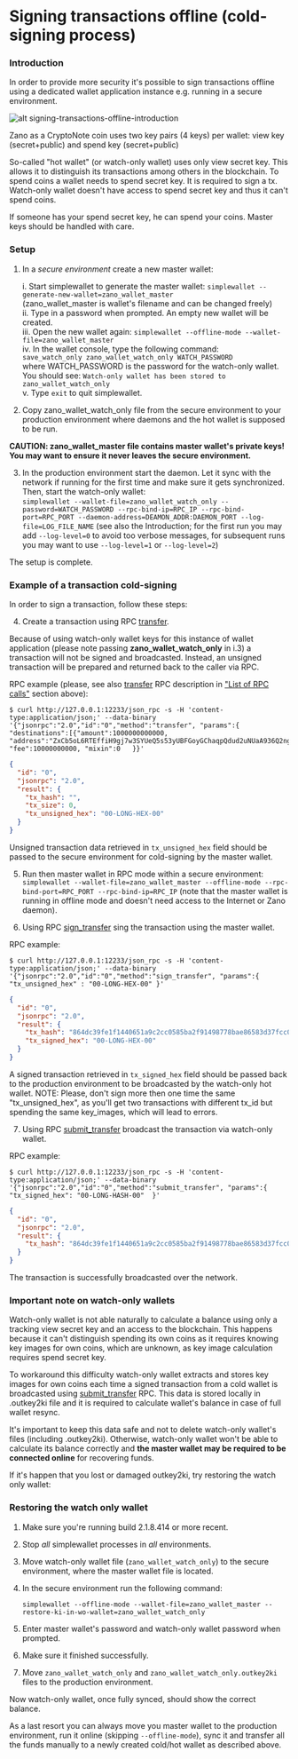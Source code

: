 # Signing transactions offline (cold-signing process)

### Introduction

In order to provide more security it's possible to sign transactions offline using a dedicated wallet application instance e.g. running in a secure environment.

![alt signing-transactions-offline-introduction](../../../static/img/build/exchange-guidlines/signing-transactions-offline/signing-transactions-offline-introduction.png "signing-transactions-offline-introduction")

Zano as a CryptoNote coin uses two key pairs (4 keys) per wallet: view key (secret+public) and spend key (secret+public)

So-called "hot wallet" (or watch-only wallet) uses only view secret key. This allows it to distinguish its transactions among others in the blockchain. To spend coins a wallet needs to spend secret key. It is required to sign a tx. Watch-only wallet doesn't have access to spend secret key and thus it can't spend coins.

If someone has your spend secret key, he can spend your coins. Master keys should be handled with care.

### Setup

1. In a *secure environment* create a new master wallet:

    i. Start simplewallet to generate the master wallet:
    `simplewallet --generate-new-wallet=zano_wallet_master`<br/>(zano_wallet_master is wallet's filename and can be changed freely)<br/>
    ii. Type in a password when prompted. An empty new wallet will be created.<br/>
    iii. Open the new wallet again: `simplewallet --offline-mode --wallet-file=zano_wallet_master`<br/>
    iv. In the wallet console, type the following command:<br/>`save_watch_only zano_wallet_watch_only WATCH_PASSWORD`<br/> where WATCH_PASSWORD is the password for the watch-only wallet. You should see: `Watch-only wallet has been stored to zano_wallet_watch_only`<br/>
    v. Type `exit` to quit simplewallet.<br/>

2. Copy zano_wallet_watch_only file from the secure environment to your production environment where daemons and the hot wallet is supposed to be run.

**CAUTION: zano_wallet_master file contains master wallet's private keys! You may want to ensure it never leaves the secure environment.**

3. In the production environment start the daemon. Let it sync with the network if running for the first time and make sure it gets synchronized. Then, start the watch-only wallet:<br /> `simplewallet --wallet-file=zano_wallet_watch_only --password=WATCH_PASSWORD --rpc-bind-ip=RPC_IP --rpc-bind-port=RPC_PORT --daemon-address=DEAMON_ADDR:DAEMON_PORT --log-file=LOG_FILE_NAME` (see also the Introduction; for the first run you may add `--log-level=0`  to avoid too verbose messages, for subsequent runs you may want to use `--log-level=1` or `--log-level=2`)

The setup is complete.

### Example of a transaction cold-signing

In order to sign a transaction, follow these steps:

4. Create a transaction using RPC [transfer](https://docs.zano.org/docs/build/rpc-api/wallet-rpc-api/transfer).

Because of using watch-only wallet keys for this instance of wallet application (please note passing **zano_wallet_watch_only** in i.3) a transaction will not be signed and broadcasted. Instead, an unsigned transaction will be prepared and returned back to the caller via RPC.

RPC example (please, see also [transfer](https://docs.zano.org/docs/build/rpc-api/wallet-rpc-api/transfer) RPC description in ["List of RPC calls"](https://docs.zano.org/docs/build/rpc-api/overview) section above):

```shell 
$ curl http://127.0.0.1:12233/json_rpc -s -H 'content-type:application/json;' --data-binary '{"jsonrpc":"2.0","id":"0","method":"transfer", "params":{   "destinations":[{"amount":1000000000000, "address":"ZxCb5oL6RTEffiH9gj7w3SYUeQ5s53yUBFGoyGChaqpQdud2uNUaA936Q2ngcEouvmgA48WMZQyv41R2ASstyYHo2Kzeoh7GA"}], "fee":10000000000, "mixin":0   }}'
```

```json
{
  "id": "0",
  "jsonrpc": "2.0",
  "result": {
    "tx_hash": "",
    "tx_size": 0,
    "tx_unsigned_hex": "00-LONG-HEX-00"
  }
}
```

Unsigned transaction data retrieved in `tx_unsigned_hex` field should be passed to the secure environment for cold-signing by the master wallet.

5. Run then master wallet in RPC mode within a secure environment:<br />`simplewallet --wallet-file=zano_wallet_master --offline-mode --rpc-bind-port=RPC_PORT --rpc-bind-ip=RPC_IP` (note that the master wallet is running in offline mode and doesn't need access to the Internet or Zano daemon).

6. Using RPC [sign_transfer](https://docs.zano.org/docs/build/rpc-api/wallet-rpc-api/sign_transfer) sing the transaction using the master wallet.

RPC example:

```shell 
$ curl http://127.0.0.1:12233/json_rpc -s -H 'content-type:application/json;' --data-binary '{"jsonrpc":"2.0","id":"0","method":"sign_transfer", "params":{  "tx_unsigned_hex" : "00-LONG-HEX-00" }'
```

```json
{
  "id": "0",
  "jsonrpc": "2.0",
  "result": {
    "tx_hash": "864dc39fe1f1440651a9c2cc0585ba2f91498778bae86583d37fcc0b251aea4a",
    "tx_signed_hex": "00-LONG-HEX-00"
  }
}
```

A signed transaction retrieved in `tx_signed_hex` field should be passed back to the production environment to be broadcasted by the watch-only hot wallet.
NOTE: Please, don't sign more then one time the same "tx_unsigned_hex", as you'll get two transactions with different tx_id but spending the same key_images, which will lead to errors. 

7. Using RPC [submit_transfer](https://docs.zano.org/docs/build/rpc-api/wallet-rpc-api/submit_transfer) broadcast the transaction via watch-only wallet.

RPC example:

```shell
$ curl http://127.0.0.1:12233/json_rpc -s -H 'content-type:application/json;' --data-binary '{"jsonrpc":"2.0","id":"0","method":"submit_transfer", "params":{ "tx_signed_hex": "00-LONG-HASH-00"  }'
```

```json
{
  "id": "0",
  "jsonrpc": "2.0",
  "result": {
    "tx_hash": "864dc39fe1f1440651a9c2cc0585ba2f91498778bae86583d37fcc0b251aea4a"
  }
}
```

The transaction is successfully broadcasted over the network.

### Important note on watch-only wallets

Watch-only wallet is not able naturally to calculate a balance using only a tracking view secret key and an access to the blockchain. This happens because it can't distinguish spending its own coins as it requires knowing key images for own coins, which are unknown, as key image calculation requires spend secret key.

To workaround this difficulty watch-only wallet extracts and stores key images for own coins each time a signed transaction from a cold wallet is broadcasted using [submit_transfer](https://docs.zano.org/docs/build/rpc-api/wallet-rpc-api/submit_transfer) RPC. This data is stored locally in .outkey2ki file and it is required to calculate wallet's balance in case of full wallet resync.

It's important to keep this data safe and not to delete watch-only wallet's files (including .outkey2ki). Otherwise, watch-only wallet won't be able to calculate its balance correctly and **the master wallet may be required to be connected online** for recovering funds.

If it's happen that you lost or damaged outkey2ki, try restoring the watch only wallet:
### Restoring the watch only wallet

1. Make sure you're running build 2.1.8.414 or more recent.
2. Stop *all* simplewallet processes in *all* environments.
3. Move watch-only wallet file (`zano_wallet_watch_only`) to the secure environment, where the master wallet file is located.
4. In the secure environment run the following command:

   `simplewallet --offline-mode --wallet-file=zano_wallet_master --restore-ki-in-wo-wallet=zano_wallet_watch_only`
6. Enter master wallet's password and watch-only wallet password when prompted.
7. Make sure it finished successfully.
8. Move `zano_wallet_watch_only` and `zano_wallet_watch_only.outkey2ki` files to the production environment.

Now watch-only wallet, once fully synced, should show the correct balance.

As a last resort you can always move you master wallet to the production environment, run it online (skipping `--offline-mode`), sync it and transfer all the funds manually to a newly created cold/hot wallet as described above.
